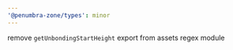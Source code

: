 ```yaml
---
'@penumbra-zone/types': minor
---
```


remove `getUnbondingStartHeight` export from assets regex module
